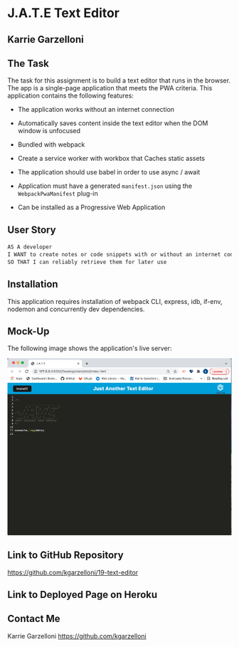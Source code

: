 #  J.A.T.E Text Editor
## Karrie Garzelloni 

## The Task

The task for this assignment is to build a text editor that runs in the browser. The app is a single-page application that meets the PWA criteria. This application contains the following features:

  * The application works without an internet connection

  * Automatically saves content inside the text editor when the DOM window is unfocused

  * Bundled with webpack

  * Create a service worker with workbox that Caches static assets

  * The application should use babel in order to use async / await

  * Application must have a generated `manifest.json` using the `WebpackPwaManifest` plug-in

  * Can be installed as a Progressive Web Application

## User Story

```md
AS A developer
I WANT to create notes or code snippets with or without an internet connection
SO THAT I can reliably retrieve them for later use
```

## Installation 

This application requires installation of webpack CLI, express, idb, if-env, nodemon and concurrently dev dependencies. 


## Mock-Up

The following image shows the application's live server:

![Demonstration of the JATE up and running in live server.](./Assets/jate.png)


## Link to GitHub Repository

https://github.com/kgarzelloni/19-text-editor

## Link to Deployed Page on Heroku





## Contact Me
Karrie Garzelloni 
https://github.com/kgarzelloni
